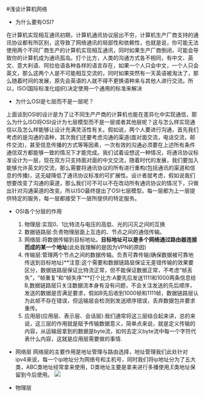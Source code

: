 #浅谈计算机网络


+ 为什么要有OSI?
 
 在计算机实现相互通讯初期，计算机通讯协议层出不穷，计算机生产厂商支持的通讯协议都有所区别，这导致了网络通讯的局部性和依赖性，也就是说，你可能无法使用两个不同厂商生产的计算机实现相互通讯，同时如果生产厂商倒闭，可能会导致你的计算机成为通讯孤岛。打个比方，人类的沟通方式各不相同，有中文、英文、意大利语、阿拉伯语各种各样的语言存在，如果一个人只会中文，一个人只会英文，那么这两个人是不可能相互交流的，同时如果突然有一天英语被淘汰了，那么随着时间的发展，原先会英语的人就不得不更换语种来与其他人进行交流。所以，ISO(国际标准化组织)决定使用一个通用的标准来解决

+ 为什么OSI是七层而不是一层呢？

 上面谈到OSI的设计是为了让不同生产产商的计算机也能在差异化中实现通信，那么为什么ISO将OSI设计为七层模型而不是一层或者其他层呢？这与怎么样实现通信以及怎么样能够让设计充满灵活性有关。假如说，两个人要进行沟通，首先我们考虑的是沟通的语种，其次我们还要考虑沟通的渠道(面对面交流，电话交流，邮件交流)，甚至信息传播的方式等等因素，一次有效的沟通必须要在上述所有条件通信双方都能够一致的情况下才能完成。我们试着设想这一种情况，将通讯协议标准设计为一层，现在双方只支持面对面的中文交流，随着时代的发展，我们要加入能够允许英文的交流，那么需要将通讯协议的所有进行重构(包括通讯的渠道和信息的传播)，这无疑降低了通讯协议标准的可扩展性。设计者就考虑，假如说我们想要改变了沟通的渠道，那么我们可不可以不在改动所有通讯协议的情况下，只做出针对沟通渠道的改变。所以ISO最终提出了OSI七层模型。每一层都为上一层提供特定的服务，每一层都接受下一层所提供的特定服务。


+ OSI各个分层的作用

  1. 物理层:实现0、1比特流与电压的高低、光的闪灭之间的互换
  2. 数据链路层:负责物理层面上互连的、节点之间的通信传输。
  3. 网络层:将数据传输到目标地址。**目标地址可以是多个网络通过路由器连接而成的某一个地址**(此处我理解的是因为VPN的原因)
  4. 传输层:管理两个节点之间的数据传输。负责可靠传输(确保数据被可靠地传送到目标地址)**注意:这个需要和数据链路层保证无差错传输的效果要区分，数据链路层保证比特流正常，但不能保证数据正常，不考虑“帧丢失”，“帧重复”和“帧失序”**打个比方:A要先后发送1111和1000两条信息给B,数据链路层只关注数据流本身有没有问题，不会关注发送的先后顺序，发送的数据是否满足要求，假如B先后收到1000帧和1111帧，数据链路层认为此帧不存在错误，但运输层会检测到发送顺序错误，丢弃数据包并要求重传。
  5. 应用层(应用层、表示层、会话层):我们通常将这三层结合起来讲，总的来说，这三层的作用就是赋予传输数据意义，简单点来说，就是定义传输的内容，从运输层拿到的数据是byte流，如何去定义byte流中每一个字符代表什么内容，这就是应用层需要做的事情.
  


+ 网络层 
  网络层的主要作用是地址管理与路由选择，地址管理我们此处针对ipv4来说，每一个ip地址分为网络号和主机号，同时我们将ip地址分为了五大类，ABC类地址经常拿来使用，D类地址主要是拿来进行多播使用,E类地址保留到今后使用。
![](https://img-blog.csdnimg.cn/20200816111655578.png?x-oss-process=image/watermark,type_ZmFuZ3poZW5naGVpdGk,shadow_10,text_aHR0cHM6Ly9ibG9nLmNzZG4ubmV0L3dlaXhpbl80MzY5MDc5NQ==,size_16,color_FFFFFF,t_70#pic_center )

+ 物理层
    
